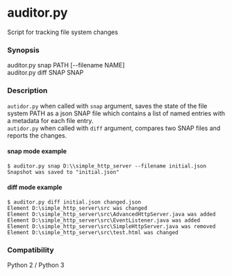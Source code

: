 # auditor.py
Script for tracking file system changes

### Synopsis
auditor.py snap PATH [--filename NAME]  
auditor.py diff SNAP SNAP  

### Description
`autidor.py` when called with `snap` argument, saves the state of the file system PATH as a json SNAP file which contains a list of named entries with a metadata for each file entry.  
`autidor.py` when called with `diff` argument, compares two SNAP files and reports the changes.

#### snap mode example

```
$ auditor.py snap D:\\simple_http_server --filename initial.json
Snapshot was saved to "initial.json"
```

#### diff mode example

```
$ auditor.py diff initial.json changed.json
Element D:\simple_http_server\src was changed
Element D:\simple_http_server\src\AdvancedHttpServer.java was added
Element D:\simple_http_server\src\EventListener.java was added
Element D:\simple_http_server\src\SimpleHttpServer.java was removed
Element D:\simple_http_server\src\test.html was changed
```

### Compatibility

Python 2 / Python 3